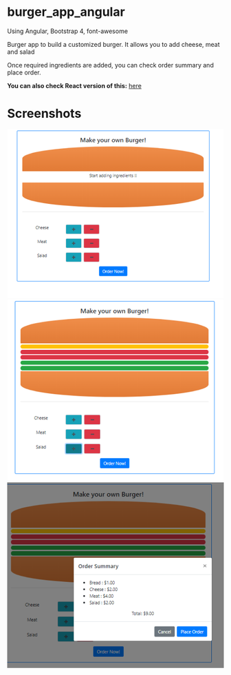 # burger_app_angular
Using Angular, Bootstrap 4, font-awesome

Burger app to build a customized burger. It allows you to add cheese, meat and salad

Once required ingredients are added, you can check order summary and place order.

__You can also check React version of this:__ [here](https://github.com/tushargoel86/burger-builder-app)

# Screenshots

![](https://github.com/tushargoel86/burger_app_angular/blob/master/images/burgerMain.PNG)
![](https://github.com/tushargoel86/burger_app_angular/blob/master/images/addIngredient.PNG)
![](https://github.com/tushargoel86/burger_app_angular/blob/master/images/orderSummary.PNG)
